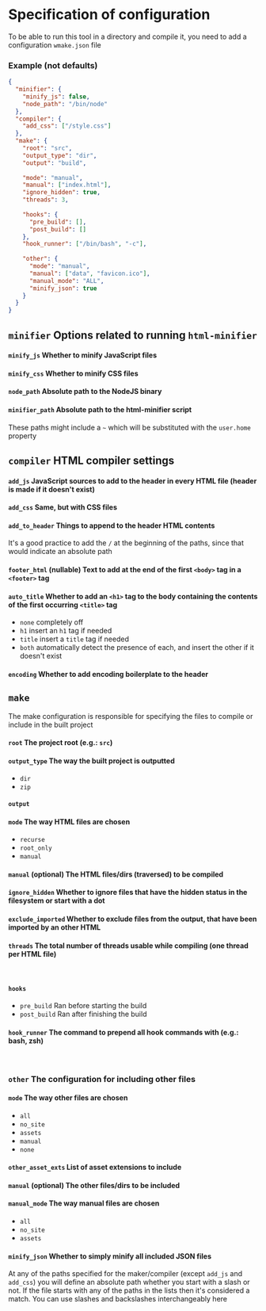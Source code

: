 # Specification of configuration
To be able to run this tool in a directory and compile it, you need to add a configuration ```wmake.json``` file

### Example (not defaults)
```json
{
  "minifier": {
    "minify_js": false,
    "node_path": "/bin/node"
  },
  "compiler": {
    "add_css": ["/style.css"]
  },
  "make": {
    "root": "src",
    "output_type": "dir",
    "output": "build",
    
    "mode": "manual",
    "manual": ["index.html"],
    "ignore_hidden": true,
    "threads": 3,
    
    "hooks": {
      "pre_build": [],
      "post_build": []
    },
    "hook_runner": ["/bin/bash", "-c"],
    
    "other": {
      "mode": "manual",
      "manual": ["data", "favicon.ico"],
      "manual_mode": "ALL",
      "minify_json": true
    }
  }
}
```

## ```minifier``` Options related to running ```html-minifier```
#### ```minify_js``` Whether to minify JavaScript files
#### ```minify_css``` Whether to minify CSS files
#### ```node_path``` Absolute path to the NodeJS binary
#### ```minifier_path``` Absolute path to the html-minifier script
These paths might include a ```~``` which will be substituted with the ```user.home``` property

## ```compiler``` HTML compiler settings
#### ```add_js``` JavaScript sources to add to the header in every HTML file (header is made if it doesn't exist)
#### ```add_css``` Same, but with CSS files
#### ```add_to_header``` Things to append to the header HTML contents
It's a good practice to add the ```/``` at the beginning of the paths, since that would indicate an absolute path
#### ```footer_html``` (nullable) Text to add at the end of the first ```<body>``` tag in a ```<footer>``` tag
#### ```auto_title``` Whether to add an ```<h1>``` tag to the body containing the contents of the first occurring ```<title>``` tag
 - ```none``` completely off
 - ```h1``` insert an ```h1``` tag if needed
 - ```title``` insert a ```title``` tag if needed
 - ```both``` automatically detect the presence of each, and insert the other if it doesn't exist
#### ```encoding``` Whether to add encoding boilerplate to the header

## ```make```
The make configuration is responsible for specifying the files to compile or include in the built project
#### ```root``` The project root (e.g.: ```src```)
#### ```output_type``` The way the built project is outputted
 - ```dir```
 - ```zip```
#### ```output```
#### ```mode``` The way HTML files are chosen
 - ```recurse```
 - ```root_only```
 - ```manual```
#### ```manual``` (optional) The HTML files/dirs (traversed) to be compiled
#### ```ignore_hidden``` Whether to ignore files that have the hidden status in the filesystem or start with a dot
#### ```exclude_imported``` Whether to exclude files from the output, that have been imported by an other HTML
#### ```threads``` The total number of threads usable while compiling (one thread per HTML file)

<br>

#### ```hooks```
 - ```pre_build``` Ran before starting the build
 - ```post_build``` Ran after finishing the build
#### ```hook_runner``` The command to prepend all hook commands with (e.g.: bash, zsh)

<br>

### ```other``` The configuration for including other files
#### ```mode``` The way other files are chosen
 - ```all```
 - ```no_site```
 - ```assets```
 - ```manual```
 - ```none```
#### ```other_asset_exts``` List of asset extensions to include
#### ```manual``` (optional) The other files/dirs to be included
#### ```manual_mode``` The way manual files are chosen
 - ```all```
 - ```no_site```
 - ```assets```
#### ```minify_json``` Whether to simply minify all included JSON files

At any of the paths specified for the maker/compiler (except ```add_js``` and ```add_css```) you will define an absolute path whether you start with a slash or not.
If the file starts with any of the paths in the lists then it's considered a match. 
You can use slashes and backslashes interchangeably here